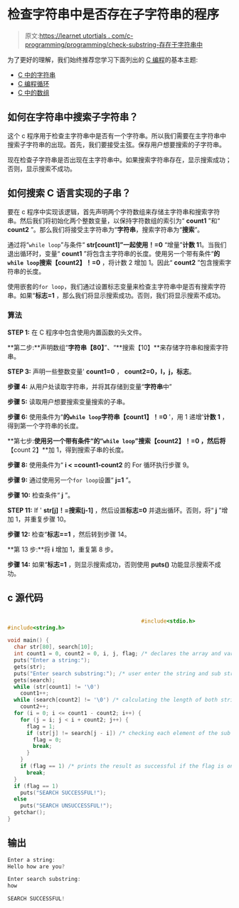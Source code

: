 # 检查字符串中是否存在子字符串的程序

> 原文:[https://learnet utortials . com/c-programming/programming/check-substring-存在于字符串中](https://learnetutorials.com/c-programming/programs/check-substring-exists-in-a-string)

为了更好的理解，我们始终推荐您学习下面列出的 [C 编程](../ "C programming")的基本主题:

*   [C 中的字符串](../../c-programming/strings)
*   [C 编程循环](../../c-programming/loops "C programming loops")
*   [C 中的数组](../../c-programming/array)

## 如何在字符串中搜索子字符串？

这个 c 程序用于检查主字符串中是否有一个字符串。所以我们需要在主字符串中搜索子字符串的出现。首先，我们要接受主弦。保存用户想要搜索的子字符串。

现在检查子字符串是否出现在主字符串中。如果搜索字符串存在，显示搜索成功；否则，显示搜索不成功。

## 如何搜索 C 语言实现的子串？

要在 c 程序中实现该逻辑，首先声明两个字符数组来存储主字符串和搜索字符串。然后我们将初始化两个整数变量，以保持字符数组的索引为“ **count1** ”和“ **count2** ”。那么我们将接受主字符串为“**字符串**，搜索字符串为“**搜索**”。

通过将“`while loop`”与条件“ **str[count1]”一起使用！=0** “增量”**计数 1**1。当我们退出循环时，变量“ **count1** ”将包含主字符串的长度。使用另一个带有条件“**的`while loop`搜索【count2】！=0** ，将计数 2 增加 1。因此“ **count2** ”包含搜索字符串的长度。

使用嵌套的`for loop`，我们通过设置标志变量来检查主字符串中是否有搜索字符串。如果“**标志=1** ，那么我们将显示搜索成功。否则，我们将显示搜索不成功。

### 算法

**STEP 1:** 在 C 程序中包含使用内置函数的头文件。

**第二步:**声明数组“**字符串【80】**”、“**搜索【10】**来存储字符串和搜索字符串。

**STEP 3:** 声明一些整数变量' **count1=0** ， **count2=0，I，j，标志**。

**步骤 4:** 从用户处读取字符串，并将其存储到变量“**字符串**中”

**步骤 5:** 读取用户想要搜索变量搜索的子串。

**步骤 6:** 使用条件为“**的`while loop`字符串【count1】！=0** '，用 1 递增'**计数 1** ，得到第一个字符串的长度。

**第七步:**使用另一个带有条件“**的“`while loop`”搜索【count2】！=0** ，然后将**【count 2】**加 1，得到搜索子串的长度。

**步骤 8:** 使用条件为“ **i < =count1-count2** 的 For 循环执行步骤 9。

**步骤 9:** 通过使用另一个`for loop`设置“ **j=1** ”。

**步骤 10:** 检查条件“ **j** ”。

**STEP 11:** If ' **str[j]！=搜索[j-1]** ，然后设置**标志=0** 并退出循环。否则，将“ **j** ”增加 1，并重复步骤 10。

**步骤 12:** 检查“**标志==1** ，然后转到步骤 14。

**第 13 步:**将 **i** 增加 1，重复第 8 步。

**步骤 14:** 如果“**标志=1** ，则显示搜索成功，否则使用 **puts()** 功能显示搜索不成功。

## c 源代码

```c

                                          #include<stdio.h>
#include<string.h>

void main() {
  char str[80], search[10];
  int count1 = 0, count2 = 0, i, j, flag; /* declares the array and variables */
  puts("Enter a string:");
  gets(str);
  puts("Enter search substring:"); /* user enter the string and sub string */
  gets(search);
  while (str[count1] != '\0')
    count1++;
  while (search[count2] != '\0') /* calculating the length of both strings */
    count2++;
  for (i = 0; i <= count1 - count2; i++) {
    for (j = i; j < i + count2; j++) {
      flag = 1;
      if (str[j] != search[j - i]) /* checking each element of the sub string with main string to check for the occurrence of the sub sting */ {
        flag = 0;
        break;
      }
    }
    if (flag == 1) /* prints the result as successful if the flag is one else not successful */
      break;
  }
  if (flag == 1)
    puts("SEARCH SUCCESSFUL!");
  else
    puts("SEARCH UNSUCCESSFUL!");
  getchar();
}

```

## 输出

```c
Enter a string:
Hello how are you?

Enter search substring:
how

SEARCH SUCCESSFUL!
```